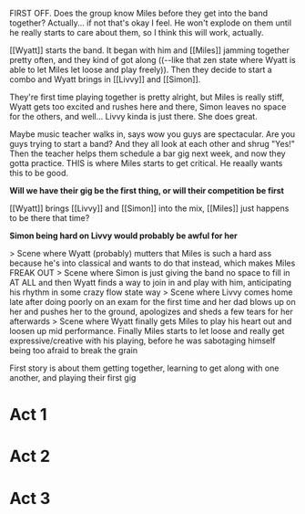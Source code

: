 

FIRST OFF. Does the group know Miles before they get into the band together? Actually... if not that's okay I feel. He won't explode on them until he really starts to care about them, so I think this will work, actually.


[[Wyatt]] starts the band. It began with him and [[Miles]] jamming together pretty often, and they kind of got along ((--like that zen state where Wyatt is able to let Miles let loose and play freely)). Then they decide to start a combo and Wyatt brings in [[Livvy]] and [[Simon]].

They're first time playing together is pretty alright, but Miles is really stiff, Wyatt gets too excited and rushes here and there, Simon leaves no space for the others, and well... Livvy kinda is just there. She does great.

Maybe music teacher walks in, says wow you guys are spectacular. Are you guys trying to start a band? And they all look at each other and shrug "Yes!" Then the teacher helps them schedule a bar gig next week, and now they gotta practice. THIS is where Miles starts to get critical. He reaally wants this to be good.

**Will we have their gig be the first thing, or will their competition be first**





[[Wyatt]] brings [[Livvy]] and [[Simon]] into the mix, [[Miles]] just happens to be there that time?

**Simon being hard on Livvy would probably be awful for her**

\> Scene where Wyatt (probably) mutters that Miles is such a hard ass because he's into classical and wants to do that instead, which makes Miles FREAK OUT
\> Scene where Simon is just giving the band no space to fill in AT ALL and then Wyatt finds a way to join in and play with him, anticipating his rhythm in some crazy flow state way
\> Scene where Livvy comes home late after doing poorly on an exam for the first time and her dad blows up on her and pushes her to the ground, apologizes and sheds a few tears for her afterwards
\> Scene where Wyatt finally gets Miles to play his heart out and loosen up mid performance. Finally Miles starts to let loose and really get expressive/creative with his playing, before he was sabotaging himself being too afraid to break the grain

First story is about them getting together, learning to get along with one another, and playing their first gig
# Act 1

# Act 2

# Act 3

